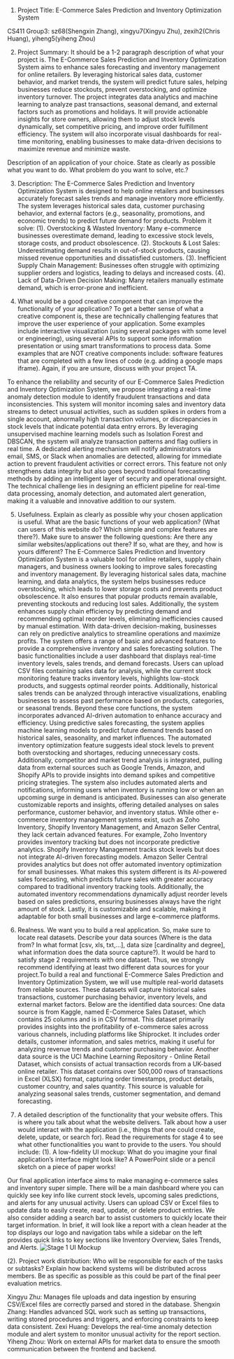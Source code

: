 1. Project Title: E-Commerce Sales Prediction and Inventory Optimization System


CS411 Group3: sz68(Shengxin Zhang), xingyu7(Xingyu Zhu), zexih2(Chris Huang), yiheng5(yiheng Zhou)


2. Project Summary:  It should be a 1-2 paragraph description of what your project is.
The E-Commerce Sales Prediction and Inventory Optimization System aims to enhance sales forecasting and inventory management for online retailers. By leveraging historical sales data, customer behavior, and market trends, the system will predict future sales, helping businesses reduce stockouts, prevent overstocking, and optimize inventory turnover.
The project integrates data analytics and machine learning to analyze past transactions, seasonal demand, and external factors such as promotions and holidays. It will provide actionable insights for store owners, allowing them to adjust stock levels dynamically, set competitive pricing, and improve order fulfillment efficiency. The system will also incorporate visual dashboards for real-time monitoring, enabling businesses to make data-driven decisions to maximize revenue and minimize waste. 


Description of an application of your choice. State as clearly as possible what you want to do. What problem do you want to solve, etc.?


3. Description: The E-Commerce Sales Prediction and Inventory Optimization System is designed to help online retailers and businesses accurately forecast sales trends and manage inventory more efficiently. The system leverages historical sales data, customer purchasing behavior, and external factors (e.g., seasonality, promotions, and economic trends) to predict future demand for products.
Problem it solve:
  (1). Overstocking & Wasted Inventory: Many e-commerce businesses overestimate demand, leading to excessive stock levels, storage costs, and product obsolescence.
  (2). Stockouts & Lost Sales: Underestimating demand results in out-of-stock products, causing missed revenue opportunities and dissatisfied customers.
  (3). Inefficient Supply Chain Management: Businesses often struggle with optimizing supplier orders and logistics, leading to delays and increased costs.
  (4). Lack of Data-Driven Decision Making: Many retailers manually estimate demand, which is error-prone and inefficient.




4. What would be a good creative component that can improve the functionality of your application? To get a better sense of what a creative component is, these are technically challenging features that improve the user experience of your application. Some examples include interactive visualization (using several packages with some level or engineering), using several APIs to support some information presentation or using smart transformations to process data. Some examples that are NOT creative components include: software features that are completed with a few lines of code (e.g. adding a google maps iframe). Again, if you are unsure, discuss with your project TA.


To enhance the reliability and security of our E-Commerce Sales Prediction and Inventory Optimization System, we propose integrating a real-time anomaly detection module to identify fraudulent transactions and data inconsistencies. This system will monitor incoming sales and inventory data streams to detect unusual activities, such as sudden spikes in orders from a single account, abnormally high transaction volumes, or discrepancies in stock levels that indicate potential data entry errors. By leveraging unsupervised machine learning models such as Isolation Forest and DBSCAN, the system will analyze transaction patterns and flag outliers in real time. A dedicated alerting mechanism will notify administrators via email, SMS, or Slack when anomalies are detected, allowing for immediate action to prevent fraudulent activities or correct errors. This feature not only strengthens data integrity but also goes beyond traditional forecasting methods by adding an intelligent layer of security and operational oversight. The technical challenge lies in designing an efficient pipeline for real-time data processing, anomaly detection, and automated alert generation, making it a valuable and innovative addition to our system.


5. Usefulness. Explain as clearly as possible why your chosen application is useful. What are the basic functions of your web application? (What can users of this website do? Which simple and complex features are there?). Make sure to answer the following questions: Are there any similar websites/applications out there?  If so, what are they, and how is yours different?
The E-Commerce Sales Prediction and Inventory Optimization System is a valuable tool for online retailers, supply chain managers, and business owners looking to improve sales forecasting and inventory management. By leveraging historical sales data, machine learning, and data analytics, the system helps businesses reduce overstocking, which leads to lower storage costs and prevents product obsolescence. It also ensures that popular products remain available, preventing stockouts and reducing lost sales. Additionally, the system enhances supply chain efficiency by predicting demand and recommending optimal reorder levels, eliminating inefficiencies caused by manual estimation. With data-driven decision-making, businesses can rely on predictive analytics to streamline operations and maximize profits.
The system offers a range of basic and advanced features to provide a comprehensive inventory and sales forecasting solution. The basic functionalities include a user dashboard that displays real-time inventory levels, sales trends, and demand forecasts. Users can upload CSV files containing sales data for analysis, while the current stock monitoring feature tracks inventory levels, highlights low-stock products, and suggests optimal reorder points. Additionally, historical sales trends can be analyzed through interactive visualizations, enabling businesses to assess past performance based on products, categories, or seasonal trends.
Beyond these core functions, the system incorporates advanced AI-driven automation to enhance accuracy and efficiency. Using predictive sales forecasting, the system applies machine learning models to predict future demand trends based on historical sales, seasonality, and market influences. The automated inventory optimization feature suggests ideal stock levels to prevent both overstocking and shortages, reducing unnecessary costs. Additionally, competitor and market trend analysis is integrated, pulling data from external sources such as Google Trends, Amazon, and Shopify APIs to provide insights into demand spikes and competitive pricing strategies. The system also includes automated alerts and notifications, informing users when inventory is running low or when an upcoming surge in demand is anticipated. Businesses can also generate customizable reports and insights, offering detailed analyses on sales performance, customer behavior, and inventory status.
While other e-commerce inventory management systems exist, such as Zoho Inventory, Shopify Inventory Management, and Amazon Seller Central, they lack certain advanced features. For example, Zoho Inventory provides inventory tracking but does not incorporate predictive analytics. Shopify Inventory Management tracks stock levels but does not integrate AI-driven forecasting models. Amazon Seller Central provides analytics but does not offer automated inventory optimization for small businesses.
What makes this system different is its AI-powered sales forecasting, which predicts future sales with greater accuracy compared to traditional inventory tracking tools. Additionally, the automated inventory recommendations dynamically adjust reorder levels based on sales predictions, ensuring businesses always have the right amount of stock. Lastly, it is customizable and scalable, making it adaptable for both small businesses and large e-commerce platforms.


6. Realness. We want you to build a real application. So, make sure to locate real datasets. Describe your data sources (Where is the data from? In what format [csv, xls, txt,...], data size [cardinality and degree], what information does the data source capture?).  It would be hard to satisfy stage 2 requirements with one dataset. Thus, we strongly recommend identifying at least two different data sources for your project.To build a real and functional E-Commerce Sales Prediction and Inventory Optimization System, we will use multiple real-world datasets from reliable sources. These datasets will capture historical sales transactions, customer purchasing behavior, inventory levels, and external market factors. Below are the identified data sources:
One data source is from Kaggle, named E-Commerce Sales Dataset, which contains 25 columns and is in CSV format. This dataset primarily provides insights into the profitability of e-commerce sales across various channels, including platforms like Shiprocket. It includes order details, customer information, and sales metrics, making it useful for analyzing revenue trends and customer purchasing behavior.
Another data source is the UCI Machine Learning Repository - Online Retail Dataset, which consists of actual transaction records from a UK-based online retailer. This dataset contains over 500,000 rows of transactions in Excel (XLSX) format, capturing order timestamps, product details, customer country, and sales quantity. This source is valuable for analyzing seasonal sales trends, customer segmentation, and demand forecasting.




7. A detailed description of the functionality that your website offers. This is where you talk about what the website delivers. Talk about how a user would interact with the application (i.e., things that one could create, delete, update, or search for). Read the requirements for stage 4 to see what other functionalities you want to provide to the users. You should include:
  (1). A low-fidelity UI mockup: What do you imagine your final application’s interface might look like? A PowerPoint slide or a pencil sketch on a piece of paper works!

Our final application interface aims to make managing e-commerce sales and inventory super simple. There will be a  main dashboard where you can quickly see key info like current stock levels, upcoming sales predictions, and alerts for any unusual activity. Users can upload CSV or Excel files to update data to easily create, read, update, or delete product entries.  We also consider adding a search bar to assist customers to quickly locate their target information.  In brief, it will look like a report with a clean header at the top displays our logo and navigation tabs while a sidebar on the left provides quick links to key sections like Inventory Overview, Sales Trends, and Alerts. 
![Stage 1 UI Mockup](stage1_UI_mockup.jpg)

  (2). Project work distribution: Who will be responsible for each of the tasks or subtasks?
Explain how backend systems will be distributed across members. Be as specific as possible as this could be part of the final peer evaluation metrics.

Xingyu Zhu: Manages file uploads and data ingestion by ensuring CSV/Excel files are correctly parsed and stored in the database.
Shengxin Zhang: Handles advanced SQL work such as setting up transactions, writing stored procedures and triggers, and enforcing constraints to keep data consistent.
Zexi Huang: Develops the real-time anomaly detection module and alert system to monitor unusual activity for the report section. 
Yiheng Zhou: Work on external APIs for market data to ensure the smooth communication between the frontend and backend.
